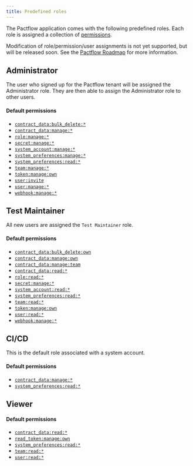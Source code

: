 ```yaml
---
title: Predefined roles
---
```


The Pactflow application comes with the following predefined roles. Each role is assigned a collection of [permissions](permissions).

Modification of role/permission/user assignments is not yet supported, but will be released soon. See the [Pactflow Roadmap](https://github.com/pactflow/roadmap/projects/1) for more information.

## Administrator

The user who signed up for the Pactflow tenant will be assigned the Administrator role. They are then able to assign the Administrator role to other users.

#### Default permissions

* [`contract_data:bulk_delete:*`](permissions#contract_data-bulk_delete)
* [`contract_data:manage:*`](permissions#contract_data-manage)
* [`role:manage:*`](permissions#role-manage)
* [`secret:manage:*`](permissions#secret-manage)
* [`system_account:manage:*`](permissions#system_account-manage)
* [`system_preferences:manage:*`](permissions#system_preferences-manage)
* [`system_preferences:read:*`](permissions#system_preferences-read)
* [`team:manage:*`](permissions#team-manage)
* [`token:manage:own`](permissions#token-manage-own)
* [`user:invite`](permissions#user-invite)
* [`user:manage:*`](permissions#user-manage)
* [`webhook:manage:*`](permissions#webhook-manage)

## Test Maintainer

All new users are assigned the `Test Maintainer` role.

#### Default permissions

* [`contract_data:bulk_delete:own`](permissions#contract_databulk_deleteown)
* [`contract_data:manage:own`](permissions#contract_datamanageown)
* [`contract_data:manage:team`](permissions#contract_datamanageteam)
* [`contract_data:read:*`](permissions#contract_dataread)
* [`role:read:*`](permissions#role-read)
* [`secret:manage:*`](permissions#secret-manage)
* [`system_account:read:*`](permissions#system_account-read)
* [`system_preferences:read:*`](permissions#system_preferences-read)
* [`team:read:*`](permissions#team-read)
* [`token:manage:own`](permissions#token:manage:own)
* [`user:read:*`](permissions#user-read)
* [`webhook:manage:*`](permissions#webhook-manage)

## CI/CD

This is the default role associated with a system account.

#### Default permissions

* [`contract_data:manage:*`](permissions#contract_data-manage)
* [`system_preferences:read:*`](permissions#system_preferences-read)

## Viewer

#### Default permissions

* [`contract_data:read:*`](permissions#contract_data-read)
* [`read_token:manage:own`](permissions#read_token-manage-own)
* [`system_preferences:read:*`](permissions#system_preferences-read)
* [`team:read:*`](permissions#team-read)
* [`user:read:*`](permissions#user-read)
